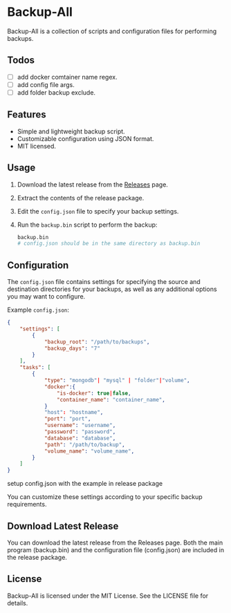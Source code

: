 # Backup-All
 
Backup-All is a collection of scripts and configuration files for performing backups.

## Todos

- [ ] add docker comtainer name regex.
- [ ] add config file args.
- [ ] add folder backup exclude.

## Features

- Simple and lightweight backup script.
- Customizable configuration using JSON format.
- MIT licensed.

## Usage

1. Download the latest release from the [Releases](../../releases) page.
2. Extract the contents of the release package.
3. Edit the `config.json` file to specify your backup settings.
4. Run the `backup.bin` script to perform the backup:

    ```bash
    backup.bin
    # config.json should be in the same directory as backup.bin
    ```

## Configuration

The `config.json` file contains settings for specifying the source and destination directories for your backups, as well as any additional options you may want to configure.

Example `config.json`:

```json
{
    "settings": [
        {
            "backup_root": "/path/to/backups",
            "backup_days": "7"
        }
    ],
    "tasks": [
        {
            "type": "mongodb"| "mysql" | "folder"|"volume",
            "docker":{
                "is-docker": true|false,
                "container_name": "container_name",
            }
            "host": "hostname",
            "port": "port",
            "username": "username",
            "password": "password",
            "database": "database",
            "path": "/path/to/backup",
            "volume_name": "volume_name",
        }
    ]
}
```

setup config.json with the example in release package

You can customize these settings according to your specific backup requirements.

## Download Latest Release

You can download the latest release from the Releases page. Both the main program (backup.bin) 
and the configuration file (config.json) are included in the release package.

## License

Backup-All is licensed under the MIT License. See the LICENSE file for details.
